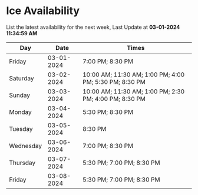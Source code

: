 # Ice Availability

List the latest availability for the next week, Last Update at **03-01-2024 11:34:59 AM**

| Day         | Date        | Times       |
| ----------- | ----------- | ----------- |
|Friday|03-01-2024|7:00 PM; 8:30 PM|
|Saturday|03-02-2024|10:00 AM; 11:30 AM; 1:00 PM; 4:00 PM; 5:30 PM; 8:30 PM|
|Sunday|03-03-2024|10:00 AM; 11:30 AM; 1:00 PM; 2:30 PM; 4:00 PM; 8:30 PM|
|Monday|03-04-2024|5:30 PM; 8:30 PM|
|Tuesday|03-05-2024|8:30 PM|
|Wednesday|03-06-2024|7:00 PM; 8:30 PM|
|Thursday|03-07-2024|5:30 PM; 7:00 PM; 8:30 PM|
|Friday|03-08-2024|5:30 PM; 7:00 PM; 8:30 PM|
